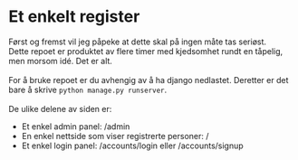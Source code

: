 # Et enkelt register<br>
Først og fremst vil jeg påpeke at dette skal på ingen måte tas seriøst.<br>
Dette repoet er produktet av flere timer med kjedsomhet rundt en tåpelig, men morsom idé. Det er alt.<br>
<br>
For å bruke repoet er du avhengig av å ha django nedlastet. Deretter er det bare å skrive `python manage.py runserver`. <br>
<br>
De ulike delene av siden er:<br>
-   Et enkel admin panel: /admin<br>
-   En enkel nettside som viser registrerte personer: /
-   Et enkel login panel: /accounts/login eller /accounts/signup
